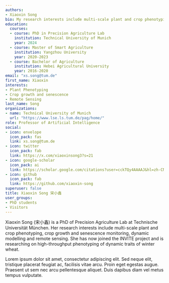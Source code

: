 ```yaml
---
authors:
- Xiaoxin Song
bio: My research interests include multi-scale plant and crop phenotyping, crop growth and senescence monitoring, dynamic modelling and remote sensing.
education:
  courses:
  - course: PhD in Precision Agriculture Lab
    institution: Technical University of Munich
    year: 2024
  - course: Master of Smart Agriculture
    institution: Yangzhou University
    year: 2020-2023
  - course: Bachelor of Agriculture
    institution: Hebei Agricultural University
    year: 2016-2020
email: "xs.song@tum.de"
first_name: Xiaoxin
interests:
- Plant Phenotyping
- Crop growth and senescence
- Remote Sensing
last_name: Song
organizations:
- name: Technical University of Munich
  url: "https://www.lse.ls.tum.de/pag/home/"
role: Professor of Artificial Intelligence
social:
- icon: envelope
  icon_pack: fas
  link: xs.song@tum.de
- icon: twitter
  icon_pack: fab
  link: https://x.com/xiaoxinsong3?s=21
- icon: google-scholar
  icon_pack: ai
  link: https://scholar.google.com/citations?user=cckTQy4AAAAJ&hl=zh-CN&oi=ao
- icon: github
  icon_pack: fab
  link: https://github.com/xiaoxin-song
superuser: false
title: Xiaoxin Song 宋小鑫
user_groups:
- PhD students
- Visitors
---
```


Xiaoxin Song (宋小鑫) is a PhD of Precision Agriculture Lab at Technische Universität München. Her research interests include multi-scale plant and crop phenotyping, crop growth and senescence monitoring, dynamic modelling and remote sensing. She has now joined the INVITE project and is researching on high-throughput phenotyping of dynamic traits of winter wheat.

Lorem ipsum dolor sit amet, consectetur adipiscing elit. Sed neque elit, tristique placerat feugiat ac, facilisis vitae arcu. Proin eget egestas augue. Praesent ut sem nec arcu pellentesque aliquet. Duis dapibus diam vel metus tempus vulputate.
